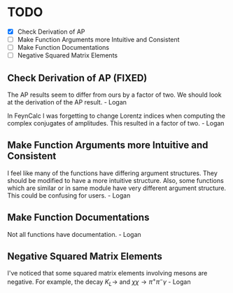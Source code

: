 TODO
====

- [x] Check Derivation of AP
- [ ] Make Function Arguments more Intuitive and Consistent
- [ ] Make Function Documentations
- [ ] Negative Squared Matrix Elements

Check Derivation of AP (FIXED)
------------------------------

The AP results seem to differ from ours by a factor of two. We should look at
the derivation of the AP result. - Logan

In FeynCalc I was forgetting to change Lorentz indices when computing the
complex conjugates of amplitudes. This resulted in a factor of two. - Logan

Make Function Arguments more Intuitive and Consistent
-----------------------------------------------------

I feel like many of the functions have differing argument structures. They should be modified to have a more intuitive structure. Also, some functions which are similar or in same module have very different argument structure. This could be confusing for users. - Logan

Make Function Documentations
----------------------------

Not all functions have documentation. - Logan


Negative Squared Matrix Elements
--------------------------------
I've noticed that some squared matrix elements involving mesons are negative.
For example, the decay $K_{L}\to$ and $\chi\chi\to\pi^{+}\pi^{-}\gamma$ - Logan
